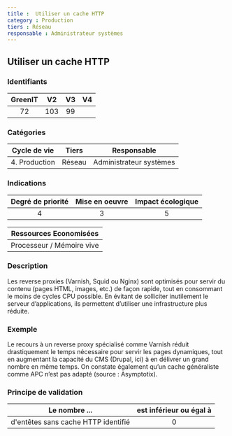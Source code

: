 ```yaml
---
title :  Utiliser un cache HTTP
category : Production
tiers : Réseau
responsable : Administrateur systèmes
---
```


## Utiliser un cache HTTP

### Identifiants

| GreenIT |  V2  |  V3  |  V4  |
|:-------:|:----:|:----:|:----:|
|  72    | 103  | 99  |      |

### Catégories

| Cycle de vie |  Tiers  |  Responsable  |
|:---------:|:----:|:----:|
| 4. Production | Réseau | Administrateur systèmes |

### Indications

| Degré de priorité |      Mise en oeuvre       |  Impact écologique    |
|:-------------------:|:-------------------------:|:---------------------:|
| 4 | 3 | 5 |

|Ressources Economisées                                      |
|:----------------------------------------------------------:|
|  Processeur / Mémoire vive  |

### Description

Les reverse proxies (Varnish, Squid ou Nginx) sont optimisés pour servir du contenu (pages HTML, images, etc.) de façon rapide, tout en consommant le moins de cycles CPU possible. En évitant de solliciter inutilement le serveur d’applications, ils permettent d’utiliser une infrastructure plus réduite.

### Exemple

Le recours à un reverse proxy spécialisé comme Varnish réduit drastiquement le temps nécessaire pour servir les pages dynamiques, tout en augmentant la capacité du CMS (Drupal, ici)
à en délivrer un grand nombre en même temps. On constate également qu’un cache généraliste comme APC n’est pas adapté (source : Asymptotix).

### Principe de validation

| Le nombre ...     | est inférieur ou égal à   |  
|-------------------|:-------------------------:|
|  d'entêtes sans cache HTTP identifié | 0  |
